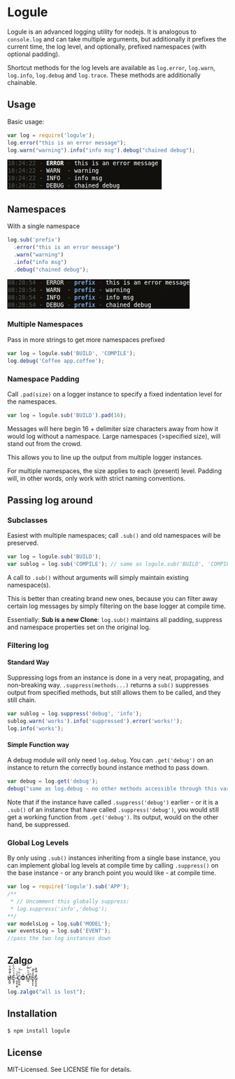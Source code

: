 # Logule
Logule is an advanced logging utility for nodejs. It is analogous to `console.log` and can take multiple arguments,
but additionally it prefixes the current time, the log level, and optionally, prefixed namespaces (with optional padding).

Shortcut methods for the log levels are available as `log.error`, `log.warn`, `log.info`, `log.debug` and `log.trace`.
These methods are additionally chainable.

## Usage
Basic usage:

````javascript
var log = require('logule');
log.error("this is an error message");
log.warn("warning").info("info msg").debug("chained debug");
````
![simple output!](https://github.com/clux/logule/raw/master/outputsimple.png)

## Namespaces
With a single namespace
````javascript
log.sub('prefix')
  .error("this is an error message")
  .warn("warning")
  .info("info msg")
  .debug("chained debug");
````
![one namespace output!](https://github.com/clux/logule/raw/master/output.png)

### Multiple Namespaces
Pass in more strings to get more namespaces prefixed

````javascript
var log = logule.sub('BUILD', 'COMPILE');
log.debug('Coffee app.coffee');
````

### Namespace Padding
Call `.pad(size)` on a logger instance to specify a fixed indentation level for the namespaces.

````javascript
var log = logule.sub('BUILD').pad(16);
````

Messages will here begin 16 + delimiter size characters away from how it would log without a namespace.
Large namespaces (>specified size), will stand out from the crowd.

This allows you to line up the output from multiple logger instances.

For multiple namespaces, the size applies to each (present) level. Padding will, in other words, only work with strict naming conventions.

## Passing log around
### Subclasses
Easiest with multiple namespaces; call `.sub()` and old namespaces will be preserved.

````javascript
var log = logule.sub('BUILD');
var sublog = log.sub('COMPILE'); // same as logule.sub('BUILD', 'COMPILE')
````

A call to `.sub()` without arguments will simply maintain existing namespace(s).

This is better than creating brand new ones, because you can filter away certain log messages by simply filtering on the base logger at compile time.

Essentially: **Sub is a new Clone**:
`log.sub()` maintains all padding, suppress and namespace properties set on the original log.

### Filtering log
#### Standard Way
Suppressing logs from an instance is done in a very neat, propagating, and non-breaking way.
`.suppress(methods...)` returns a `sub()` suppresses output from specified methods, but still allows them to be called, and they still chain.

````javascript
var sublog = log.suppress('debug', 'info');
sublog.warn('works').info('suppressed').error('works!');
log.info('works');
````

#### Simple Function way
A debug module will only need `log.debug`. You can `.get('debug')` on an instance to return the correctly bound instance method to pass down.

````javascript
var debug = log.get('debug');
debug("same as log.debug - no other methods accessible through this var");
````

Note that if the instance have called `.suppress('debug')` earlier - or it is a `.sub()` of an instance that have called `.suppress('debug')`,
you would still get a working function from `.get('debug')`. Its output, would on the other hand, be suppressed.

### Global Log Levels
By only using `.sub()` instances inheriting from a single base instance, you can implement global log levels at compile time by calling `.suppress()`
on the base instance - or any branch point you would like - at compile time.

````javascript
var log = require('logule').sub('APP');
/**
 * // Uncomment this globally suppress:
 * log.suppress('info','debug');
**/
var modelsLog = log.sub('MODEL');
var eventsLog = log.sub('EVENT');
//pass the two log instances down
````

## Zalgo
H̸̡̪̯ͨ͊̽̅̾̎Ȩ̬̩̾͛ͪ̈́̀́͘ ̶̧̨̱̹̭̯ͧ̾ͬC̷̙̲̝͖ͭ̏ͥͮ͟Oͮ͏̮̪̝͍M̲̖͊̒ͪͩͬ̚̚͜Ȇ̴̟̟͙̞ͩ͌͝S̨̥̫͎̭ͯ̿̔̀ͅ

````javascript
log.zalgo("all is lost");
````

## Installation

````bash
$ npm install logule
````

## License
MIT-Licensed. See LICENSE file for details.
